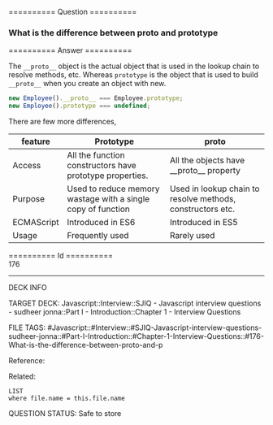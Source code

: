 ========== Question ==========  

### What is the difference between proto and prototype  

========== Answer ==========  

The `__proto__` object is the actual object that is used in the lookup chain to
resolve methods, etc. Whereas `prototype` is the object that is used to build
`__proto__` when you create an object with new.

```javascript
new Employee().__proto__ === Employee.prototype;
new Employee().prototype === undefined;
```

There are few more differences,

| feature    | Prototype                                                    | proto                                                      |
| ---------- | ------------------------------------------------------------ | ---------------------------------------------------------- |
| Access     | All the function constructors have prototype properties.     | All the objects have \_\_proto\_\_ property                |
| Purpose    | Used to reduce memory wastage with a single copy of function | Used in lookup chain to resolve methods, constructors etc. |
| ECMAScript | Introduced in ES6                                            | Introduced in ES5                                          |
| Usage      | Frequently used                                              | Rarely used                                                |

========== Id ==========  
176

---

DECK INFO

TARGET DECK: Javascript::Interview::SJIQ - Javascript interview questions - sudheer jonna::Part I - Introduction::Chapter 1 - Interview Questions

FILE TAGS: #Javascript::#Interview::#SJIQ-Javascript-interview-questions-sudheer-jonna::#Part-I-Introduction::#Chapter-1-Interview-Questions::#176-What-is-the-difference-between-proto-and-p

Reference:

Related:

```dataview
LIST
where file.name = this.file.name
```

QUESTION STATUS: Safe to store
